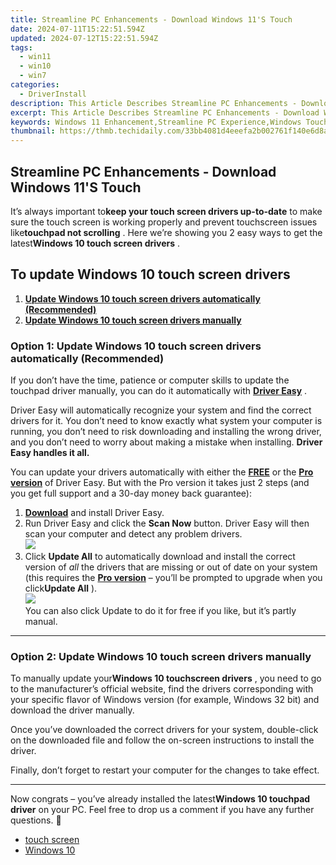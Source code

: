 ```yaml
---
title: Streamline PC Enhancements - Download Windows 11'S Touch
date: 2024-07-11T15:22:51.594Z
updated: 2024-07-12T15:22:51.594Z
tags:
  - win11
  - win10
  - win7
categories:
  - DriverInstall
description: This Article Describes Streamline PC Enhancements - Download Windows 11'S Touch
excerpt: This Article Describes Streamline PC Enhancements - Download Windows 11'S Touch
keywords: Windows 11 Enhancement,Streamline PC Experience,Windows Touch Interface,Upgrade Windows 11,Touch Screen Compatible PCs,Windows Touch Features Download,Touch Integration Windows 11
thumbnail: https://thmb.techidaily.com/33bb4081d4eeefa2b002761f140e6d8a1ab23c4b8fc2690daa04e9c88bdd81bd.jpg
---
```


## Streamline PC Enhancements - Download Windows 11'S Touch

 It’s always important to**keep your touch screen drivers up-to-date** to make sure the touch screen is working properly and prevent touchscreen issues like**touchpad not scrolling** . Here we’re showing you 2 easy ways to get the latest**Windows 10 touch screen drivers** .

## To update Windows 10 touch screen drivers

1. [**Update Windows 10 touch screen drivers automatically (Recommended)**](#O1)
2. [**Update Windows 10 touch screen drivers manually**](#O2)

### Option 1: Update Windows 10 touch screen drivers automatically (Recommended)

 If you don’t have the time, patience or computer skills to update the touchpad driver manually, you can do it automatically with **[Driver Easy](https://tools.techidaily.com/drivereasy/download/)**  .

 Driver Easy will automatically recognize your system and find the correct drivers for it. You don’t need to know exactly what system your computer is running, you don’t need to risk downloading and installing the wrong driver, and you don’t need to worry about making a mistake when installing. **Driver Easy handles it all.**

 You can update your drivers automatically with either the [**FREE**](https://tools.techidaily.com/drivereasy/download/) or the [**Pro version**](https://tools.techidaily.com/drivereasy/download/) of Driver Easy. But with the Pro version it takes just 2 steps (and you get full support and a 30-day money back guarantee):

1. **[Download](https://tools.techidaily.com/drivereasy/download/)**  and install Driver Easy.
2. Run Driver Easy and click the **Scan Now** button. Driver Easy will then scan your computer and detect any problem drivers.  
![](https://images.drivereasy.com/wp-content/uploads/2019/01/img_5c3dbd6f7a1bd.jpg)
3. Click **Update All** to automatically download and install the correct version of _all_  the drivers that are missing or out of date on your system (this requires the **[Pro version](https://tools.techidaily.com/drivereasy/download/)**  – you’ll be prompted to upgrade when you click**Update All** ).  
![](https://images.drivereasy.com/wp-content/uploads/2019/01/img_5c3dbd6f7a1bd.jpg)  
 You can also click Update to do it for free if you like, but it’s partly manual.

---

### Option 2: Update Windows 10 touch screen drivers manually

 To manually update your**Windows 10 touchscreen drivers** , you need to go to the manufacturer’s official  website, find the drivers corresponding with your specific flavor of Windows version (for example, Windows 32 bit) and download the driver manually.

 Once you’ve downloaded the correct drivers for your system, double-click on the downloaded file and follow the on-screen instructions to install the driver.

 Finally, don’t forget to restart your computer for the changes to take effect.

---

 Now congrats – you’ve already installed the latest**Windows 10 touchpad driver** on your PC. Feel free to drop us a comment if you have any further questions. 🙂

* [touch screen](https://store.drivereasy.com/order/cart.php?PRODS=4731822&QTY=1&AFFILIATE=108875)
* [Windows 10](https://tools.techidaily.com/drivereasy/download/)

<ins class="adsbygoogle"
     style="display:block"
     data-ad-format="autorelaxed"
     data-ad-client="ca-pub-7571918770474297"
     data-ad-slot="1223367746"></ins>



<ins class="adsbygoogle"
     style="display:block"
     data-ad-client="ca-pub-7571918770474297"
     data-ad-slot="8358498916"
     data-ad-format="auto"
     data-full-width-responsive="true"></ins>




